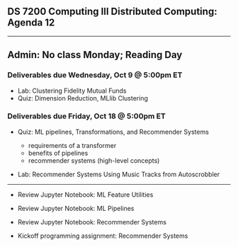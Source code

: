 ## DS 7200 Computing III Distributed Computing: Agenda 12

---

Admin: No class Monday; Reading Day
---

### Deliverables due Wednesday, Oct 9 @ 5:00pm ET

- Lab: Clustering Fidelity Mutual Funds
- Quiz: Dimension Reduction, MLlib Clustering

### Deliverables due Friday, Oct 18 @ 5:00pm ET

- Quiz: ML pipelines, Transformations, and Recommender Systems
  - requirements of a transformer
  - benefits of pipelines
  - recommender systems (high-level concepts)

- Lab: Recommender Systems Using Music Tracks from Autoscrobbler


---

- Review Jupyter Notebook: ML Feature Utilities

- Review Jupyter Notebook: ML Pipelines

- Review Jupyter Notebook: Recommender Systems

- Kickoff programming assignment: Recommender Systems

